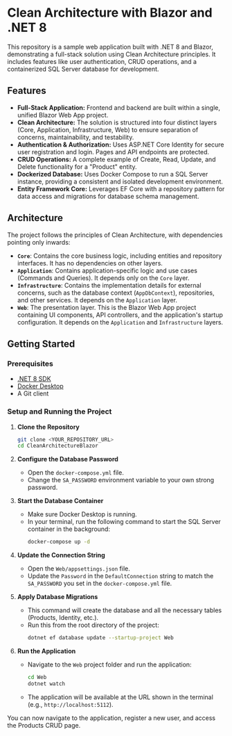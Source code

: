 # Clean Architecture with Blazor and .NET 8

This repository is a sample web application built with .NET 8 and Blazor, demonstrating a full-stack solution using Clean Architecture principles. It includes features like user authentication, CRUD operations, and a containerized SQL Server database for development.

## Features

* **Full-Stack Application:** Frontend and backend are built within a single, unified Blazor Web App project.
* **Clean Architecture:** The solution is structured into four distinct layers (Core, Application, Infrastructure, Web) to ensure separation of concerns, maintainability, and testability.
* **Authentication & Authorization:** Uses ASP.NET Core Identity for secure user registration and login. Pages and API endpoints are protected.
* **CRUD Operations:** A complete example of Create, Read, Update, and Delete functionality for a "Product" entity.
* **Dockerized Database:** Uses Docker Compose to run a SQL Server instance, providing a consistent and isolated development environment.
* **Entity Framework Core:** Leverages EF Core with a repository pattern for data access and migrations for database schema management.

## Architecture

The project follows the principles of Clean Architecture, with dependencies pointing only inwards:

* **`Core`**: Contains the core business logic, including entities and repository interfaces. It has no dependencies on other layers.
* **`Application`**: Contains application-specific logic and use cases (Commands and Queries). It depends only on the `Core` layer.
* **`Infrastructure`**: Contains the implementation details for external concerns, such as the database context (`AppDbContext`), repositories, and other services. It depends on the `Application` layer.
* **`Web`**: The presentation layer. This is the Blazor Web App project containing UI components, API controllers, and the application's startup configuration. It depends on the `Application` and `Infrastructure` layers.

## Getting Started

### Prerequisites

* [.NET 8 SDK](https://dotnet.microsoft.com/download/dotnet/8.0)
* [Docker Desktop](https://www.docker.com/products/docker-desktop)
* A Git client

### Setup and Running the Project

1.  **Clone the Repository**
    ```bash
    git clone <YOUR_REPOSITORY_URL>
    cd CleanArchitectureBlazor
    ```

2.  **Configure the Database Password**
    * Open the `docker-compose.yml` file.
    * Change the `SA_PASSWORD` environment variable to your own strong password.

3.  **Start the Database Container**
    * Make sure Docker Desktop is running.
    * In your terminal, run the following command to start the SQL Server container in the background:
        ```bash
        docker-compose up -d
        ```

4.  **Update the Connection String**
    * Open the `Web/appsettings.json` file.
    * Update the `Password` in the `DefaultConnection` string to match the `SA_PASSWORD` you set in the `docker-compose.yml` file.

5.  **Apply Database Migrations**
    * This command will create the database and all the necessary tables (Products, Identity, etc.).
    * Run this from the root directory of the project:
        ```bash
        dotnet ef database update --startup-project Web
        ```

6.  **Run the Application**
    * Navigate to the `Web` project folder and run the application:
        ```bash
        cd Web
        dotnet watch
        ```
    * The application will be available at the URL shown in the terminal (e.g., `http://localhost:5112`).

You can now navigate to the application, register a new user, and access the Products CRUD page.